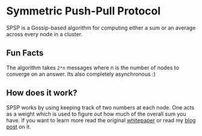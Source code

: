 Symmetric Push-Pull Protocol
============================

SPSP is a Gossip-based algorithm for computing either a sum or an average across every node in a cluster.

Fun Facts
---------

The algorithm takes `2*n` messages where n is the number of nodes to converge on an answer. Its also completely
asynchronous :)

How does it work?
-----------------

SPSP works by using keeping track of two numbers at each node. One acts as a weight which is used to 
figure out how much of the overall sum you have. If you want to learn more read the 
original [whitepaper](http://www.thinkmind.org/download.php?articleid=ap2ps_2011_2_10_30063) or read
my [blog post](http://rramsden.ca/blog/2012/06/27/gossiping-in-distributed-systems-part-ii/) on it.
